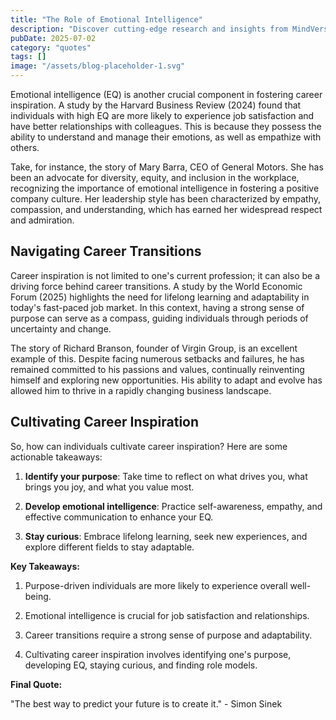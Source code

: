 ```yaml
---
title: "The Role of Emotional Intelligence"
description: "Discover cutting-edge research and insights from MindVerse Daily in the quotes category"
pubDate: 2025-07-02
category: "quotes"
tags: []
image: "/assets/blog-placeholder-1.svg"
---
```


Emotional intelligence (EQ) is another crucial component in fostering career inspiration. A study by the Harvard Business Review (2024) found that individuals with high EQ are more likely to experience job satisfaction and have better relationships with colleagues. This is because they possess the ability to understand and manage their emotions, as well as empathize with others.

Take, for instance, the story of Mary Barra, CEO of General Motors. She has been an advocate for diversity, equity, and inclusion in the workplace, recognizing the importance of emotional intelligence in fostering a positive company culture. Her leadership style has been characterized by empathy, compassion, and understanding, which has earned her widespread respect and admiration.

## Navigating Career Transitions

Career inspiration is not limited to one's current profession; it can also be a driving force behind career transitions. A study by the World Economic Forum (2025) highlights the need for lifelong learning and adaptability in today's fast-paced job market. In this context, having a strong sense of purpose can serve as a compass, guiding individuals through periods of uncertainty and change.

The story of Richard Branson, founder of Virgin Group, is an excellent example of this. Despite facing numerous setbacks and failures, he has remained committed to his passions and values, continually reinventing himself and exploring new opportunities. His ability to adapt and evolve has allowed him to thrive in a rapidly changing business landscape.

## Cultivating Career Inspiration

So, how can individuals cultivate career inspiration? Here are some actionable takeaways:

1. **Identify your purpose**: Take time to reflect on what drives you, what brings you joy, and what you value most.

2. **Develop emotional intelligence**: Practice self-awareness, empathy, and effective communication to enhance your EQ.

3. **Stay curious**: Embrace lifelong learning, seek new experiences, and explore different fields to stay adaptable.

**Key Takeaways:**

1. Purpose-driven individuals are more likely to experience overall well-being.

2. Emotional intelligence is crucial for job satisfaction and relationships.

3. Career transitions require a strong sense of purpose and adaptability.

4. Cultivating career inspiration involves identifying one's purpose, developing EQ, staying curious, and finding role models.

**Final Quote:**

"The best way to predict your future is to create it." - Simon Sinek